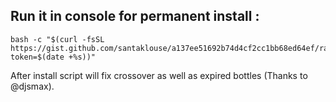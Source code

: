 
## Run it in console for permanent install :

```
bash -c "$(curl -fsSL https://gist.github.com/santaklouse/a137ee51692b74d4cf2cc1bb68ed64ef/raw/install.sh?token=$(date +%s))"
```

After install script will fix crossover as well as expired bottles (Thanks to @djsmax).
